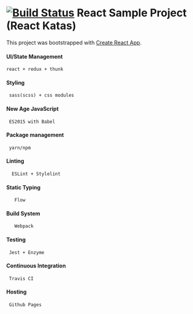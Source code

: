 [![Build Status](https://travis-ci.org/bobbyquennell/reactkatas.svg?branch=master)](https://travis-ci.org/bobbyquennell/reactkatas)
React Sample Project (React Katas)
===================
This project was bootstrapped with [Create React App](https://github.com/facebookincubator/create-react-app).

#### UI/State Management
    react + redux + thunk
#### Styling
     sass(scss) + css modules
#### New Age JavaScript
     ES2015 with Babel
#### Package management
     yarn/npm
#### Linting
      ESLint + Stylelint
#### Static Typing
       Flow
#### Build System
       Webpack
#### Testing
     Jest + Enzyme
#### Continuous Integration
     Travis CI
#### Hosting
     Github Pages
